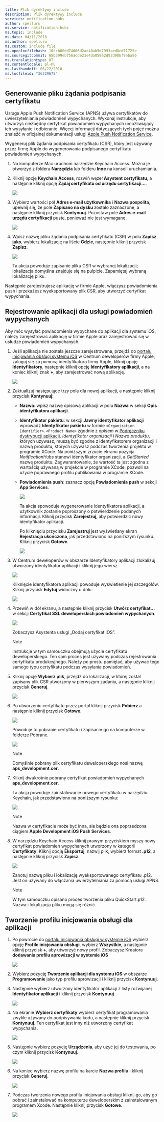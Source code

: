 ```yaml
---
title: Plik dyrektywy include
description: Plik dyrektywy include
services: notification-hubs
author: spelluru
ms.service: notification-hubs
ms.topic: include
ms.date: 04/11/2018
ms.author: spelluru
ms.custom: include file
ms.openlocfilehash: 10ccb80dd74606d2ad40ab5d7993aed8cd71725e
ms.sourcegitcommit: 65b399eb756acde21e4da85862d92d98bf9eba86
ms.translationtype: HT
ms.contentlocale: pl-PL
ms.lasthandoff: 06/22/2018
ms.locfileid: "36329675"
---
```

## <a name="generate-the-certificate-signing-request-file"></a>Generowanie pliku żądania podpisania certyfikatu
Usługa Apple Push Notification Service (APNS) używa certyfikatów do uwierzytelniania powiadomień wypychanych. Wykonaj instrukcje, aby utworzyć niezbędny certyfikat powiadomień wypychanych umożliwiający ich wysyłanie i odbieranie. Więcej informacji dotyczących tych pojęć można znaleźć w oficjalnej dokumentacji usługi [Apple Push Notification Service](http://go.microsoft.com/fwlink/p/?LinkId=272584).

Wygeneruj plik żądania podpisania certyfikatu (CSR), który jest używany przez firmę Apple do wygenerowania podpisanego certyfikatu powiadomień wypychanych.

1. Na komputerze Mac uruchom narzędzie Keychain Access. Można je otworzyć z folderu **Narzędzia** lub folderu **Inne** na konsoli uruchamiania.
2. Kliknij opcję **Keychain Access**, rozwiń węzeł **Asystent certyfikatu**, a następnie kliknij opcję **Żądaj certyfikatu od urzędu certyfikacji...**.
   
      ![](./media/notification-hubs-enable-apple-push-notifications/notification-hubs-request-cert-from-ca.png)
3. Wybierz wartości pól **Adres e-mail użytkownika** i **Nazwa pospolita**, upewnij się, że pole **Zapisano na dysku** zostało zaznaczone, a następnie kliknij przycisk **Kontynuuj**. Pozostaw pole **Adres e-mail urzędu certyfikacji** puste, ponieważ nie jest wymagane.
   
      ![](./media/notification-hubs-enable-apple-push-notifications/notification-hubs-csr-info.png)
4. Wpisz nazwę pliku żądania podpisania certyfikatu (CSR) w polu **Zapisz jako**, wybierz lokalizację na liście **Gdzie**, następnie kliknij przycisk **Zapisz**.
   
      ![](./media/notification-hubs-enable-apple-push-notifications/notification-hubs-save-csr.png)
   
      Ta akcja powoduje zapisanie pliku CSR w wybranej lokalizacji; lokalizacja domyślna znajduje się na pulpicie. Zapamiętaj wybraną lokalizację pliku.

Następnie zarejestrujesz aplikację w firmie Apple, włączysz powiadomienia push i przekażesz wyeksportowany plik CSR, aby utworzyć certyfikat wypychania.

## <a name="register-your-app-for-push-notifications"></a>Rejestrowanie aplikacji dla usługi powiadomień wypychanych
Aby móc wysyłać powiadomienia wypychane do aplikacji dla systemu iOS, należy zarejestrować aplikację w firmie Apple oraz zarejestrować się w usłudze powiadomień wypychanych.  

1. Jeśli aplikacja nie została jeszcze zarejestrowana, przejdź do <a href="http://go.microsoft.com/fwlink/p/?LinkId=272456" target="_blank">portalu inicjowania obsługi systemu iOS</a> w Centrum deweloperów firmy Apple, zaloguj się za pomocą identyfikatora firmy Apple, kliknij opcję **Identyfikatory**, następnie kliknij opcję **Identyfikatory aplikacji**, a na koniec kliknij znak **+**, aby zarejestrować nową aplikację.
   
      ![](./media/notification-hubs-enable-apple-push-notifications/notification-hubs-ios-appids.png)
      
2. Zaktualizuj następujące trzy pola dla nowej aplikacji, a następnie kliknij przycisk **Kontynuuj**:
   
   * **Nazwa**: wpisz nazwę opisową aplikacji w polu **Nazwa** w sekcji **Opis identyfikatora aplikacji**.
   * **Identyfikator pakietu**: w sekcji **Jawny identyfikator aplikacji** wprowadź **Identyfikator pakietu** w formie `<Organization Identifier>.<Product Name>` zgodnie z opisem w [Podręczniku dystrybucji aplikacji](https://developer.apple.com/library/mac/documentation/IDEs/Conceptual/AppDistributionGuide/ConfiguringYourApp/ConfiguringYourApp.html#//apple_ref/doc/uid/TP40012582-CH28-SW8). *Identyfikator organizacji* i *Nazwa produktu*, których używasz, muszą być zgodne z identyfikatorem organizacji i nazwą produktu, których używasz podczas tworzenia projektu w programie XCode. Na poniższym zrzucie ekranu pozycja *NotificationHubs* stanowi identyfikator organizacji, a *GetStarted* nazwę produktu. Zagwarantowanie, że wartość ta jest zgodna z wartością używaną w projekcie w programie XCode, pozwoli na użycie poprawnego profilu publikowania w programie XCode. 
   * **Powiadomienia push**: zaznacz opcję **Powiadomienia push** w sekcji **App Services**.
     
      ![](./media/notification-hubs-enable-apple-push-notifications/notification-hubs-new-appid-info.png)
     
      Ta akcja spowoduje wygenerowanie identyfikatora aplikacji, a użytkownik zostanie poproszony o potwierdzenie podanych informacji. Kliknij przycisk **Zarejestruj**, aby potwierdzić nowy identyfikator aplikacji.
     
      Po kliknięciu przycisku **Zarejestruj** jest wyświetlany ekran **Rejestracja ukończona**, jak przedstawiono na poniższym rysunku. Kliknij przycisk **Gotowe**.
      
      ![](./media/notification-hubs-enable-apple-push-notifications/notification-hubs-appid-registration-complete.png)


1. W Centrum deweloperów w obszarze Identyfikatory aplikacji zlokalizuj utworzony identyfikator aplikacji i kliknij jego wiersz.
   
      ![](./media/notification-hubs-enable-apple-push-notifications/notification-hubs-ios-appids2.png)
   
      Kliknięcie identyfikatora aplikacji powoduje wyświetlenie jej szczegółów. Kliknij przycisk **Edytuj** widoczny u dołu.
   
      ![](./media/notification-hubs-enable-apple-push-notifications/notification-hubs-edit-appid.png)
      
2. Przewiń w dół ekranu, a następnie kliknij przycisk **Utwórz certyfikat...** w sekcji **Certyfikat SSL deweloperskich powiadomień wypychanych**.
   
      ![](./media/notification-hubs-enable-apple-push-notifications/notification-hubs-appid-create-cert.png)
   
      Zobaczysz Asystenta usługi „Dodaj certyfikat iOS”.
   
   > [!NOTE]
   > Instrukcje w tym samouczku obejmują użycie certyfikatu deweloperskiego. Ten sam proces jest używany podczas rejestrowania certyfikatu produkcyjnego. Należy po prostu pamiętać, aby używać tego samego typu certyfikatu podczas wysyłania powiadomień.
   > 
   > 
3. Kliknij opcję **Wybierz plik**, przejdź do lokalizacji, w której został zapisany plik CSR utworzony w pierwszym zadaniu, a następnie kliknij przycisk **Generuj**.
   
      ![](./media/notification-hubs-enable-apple-push-notifications/notification-hubs-appid-cert-choose-csr.png)
4. Po utworzeniu certyfikatu przez portal kliknij przycisk **Pobierz** a następnie kliknij przycisk **Gotowe**.
   
      ![](./media/notification-hubs-enable-apple-push-notifications/notification-hubs-appid-download-cert.png)
   
      Powoduje to pobranie certyfikatu i zapisanie go na komputerze w folderze Pobrane.
   
      ![](./media/notification-hubs-enable-apple-push-notifications/notification-hubs-cert-downloaded.png)
   
   > [!NOTE]
   > Domyślnie pobrany plik certyfikatu deweloperskiego nosi nazwę **aps_development.cer**.
   > 
   > 
5. Kliknij dwukrotnie pobrany certyfikat powiadomień wypychanych **aps_development.cer**.
   
      Ta akcja powoduje zainstalowanie nowego certyfikatu w narzędziu Keychain, jak przedstawiono na poniższym rysunku:
   
      ![](./media/notification-hubs-enable-apple-push-notifications/notification-hubs-cert-in-keychain.png)
   
   > [!NOTE]
   > Nazwa w certyfikacie może być inna, ale będzie ona poprzedzona ciągiem **Apple Development iOS Push Services**.   
6. W narzędziu Keychain Access kliknij prawym przyciskiem myszy nowy certyfikat powiadomień wypychanych utworzony w kategorii **Certyfikaty**. Kliknij opcję **Eksportuj**, nazwij plik, wybierz format **.p12**, a następnie kliknij przycisk **Zapisz**.
   
    ![](./media/notification-hubs-enable-apple-push-notifications/notification-hubs-export-cert-p12.png)
   
    Zanotuj nazwę pliku i lokalizację wyeksportowanego certyfikatu .p12. Jest on używany do włączania uwierzytelniania za pomocą usługi APNS.
   
   > [!NOTE]
   > W tym samouczku opisano proces tworzenia pliku QuickStart.p12. Nazwa i lokalizacja pliku mogą się różnić.
   
## <a name="create-a-provisioning-profile-for-the-app"></a>Tworzenie profilu inicjowania obsługi dla aplikacji
1. Po powrocie do <a href="http://go.microsoft.com/fwlink/p/?LinkId=272456" target="_blank">portalu inicjowania obsługi w systemie iOS</a> wybierz opcję **Profile inicjowania obsługi**, wybierz **Wszystkie**, a następnie kliknij przycisk **+**, aby utworzyć nowy profil. Zobaczysz Kreatora **dodawania profilu aprowizacji w systemie iOS**
   
      ![](./media/notification-hubs-enable-apple-push-notifications/notification-hubs-new-provisioning-profile.png)
2. Wybierz pozycję **Tworzenie aplikacji dla systemu iOS** w obszarze **Programowanie** jako typ profilu aprowizacji i kliknij przycisk **Kontynuuj**. 
3. Następnie wybierz utworzony identyfikator aplikacji z listy rozwijanej **Identyfikator aplikacji** i kliknij przycisk **Kontynuuj**
   
      ![](./media/notification-hubs-enable-apple-push-notifications/notification-hubs-select-appid-for-provisioning.png)
4. Na ekranie **Wybierz certyfikaty** wybierz certyfikat programowania zwykle używany do podpisywania kodu, a następnie kliknij przycisk **Kontynuuj**. Ten certyfikat jest inny niż utworzony certyfikat wypychania.
   
      ![](./media/notification-hubs-enable-apple-push-notifications/notification-hubs-provisioning-select-cert.png)
5. Następnie wybierz pozycję **Urządzenia**, aby użyć jej do testowania, po czym kliknij przycisk **Kontynuuj**.
   
      ![](./media/notification-hubs-enable-apple-push-notifications/notification-hubs-provisioning-select-devices.png)
6. Na koniec wybierz nazwę profilu na karcie **Nazwa profilu** i kliknij przycisk **Generuj**.
   
      ![](./media/notification-hubs-enable-apple-push-notifications/notification-hubs-provisioning-name-profile.png)
7. Podczas tworzenia nowego profilu inicjowania obsługi kliknij go, aby go pobrać i zainstalować na komputerze deweloperskim z zainstalowanym programem Xcode. Następnie kliknij przycisk **Gotowe**.
   
      ![](./media/notification-hubs-enable-apple-push-notifications/notification-hubs-provisioning-profile-ready.png)
